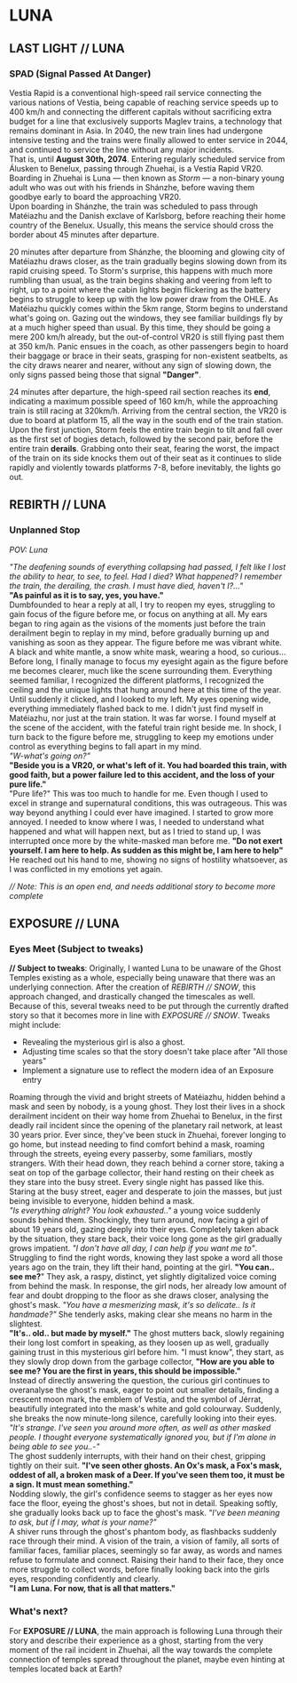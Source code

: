 # LUNA

## LAST LIGHT // LUNA
### SPAD (Signal Passed At Danger)
Vestia Rapid is a conventional high-speed rail service connecting the various nations of Vestia, being capable of reaching service speeds up to 400 km/h and connecting the different capitals without sacrificing extra budget for a line that exclusively supports Maglev trains, a technology that remains dominant in Asia. In 2040, the new train lines had undergone intensive testing and the trains were finally allowed to enter service in 2044, and continued to service the line without any major incidents. \
That is, until **August 30th, 2074**. Entering regularly scheduled service from Álusken to Benelux, passing through Zhuehai, is a Vestia Rapid VR20. Boarding in Zhuehai is Luna — then known as *Storm* — a non-binary young adult who was out with his friends in Shánzhe, before waving them goodbye early to board the approaching VR20. \
Upon boarding in Shánzhe, the train was scheduled to pass through Matéiazhu and the Danish exclave of Karlsborg, before reaching their home country of the Benelux. Usually, this means the service should cross the border about 45 minutes after departure.

20 minutes after departure from Shánzhe, the blooming and glowing city of Matéiazhu draws closer, as the train gradually begins slowing down from its rapid cruising speed. To Storm's surprise, this happens with much more rumbling than usual, as the train begins shaking and veering from left to right, up to a point where the cabin lights begin flickering as the battery begins to struggle to keep up with the low power draw from the OHLE. As Matéiazhu quickly comes within the 5km range, Storm begins to understand what's going on. Gazing out the windows, they see familiar buildings fly by at a much higher speed than usual. By this time, they should be going a mere 200 km/h already, but the out-of-control VR20 is still flying past them at 350 km/h. Panic ensues in the coach, as other passengers begin to hoard their baggage or brace in their seats, grasping for non-existent seatbelts, as the city draws nearer and nearer, without any sign of slowing down, the only signs passed being those that signal **"Danger"**.

24 minutes after departure, the high-speed rail section reaches its **end**, indicating a maximum possible speed of 160 km/h, while the approaching train is still racing at 320km/h. Arriving from the central section, the VR20 is due to board at platform 15, all the way in the south end of the train station. Upon the first junction, Storm feels the entire train begin to tilt and fall over as the first set of bogies detach, followed by the second pair, before the entire train **derails**. Grabbing onto their seat, fearing the worst, the impact of the train on its side knocks them out of their seat as it continues to slide rapidly and violently towards platforms 7-8, before inevitably, the lights go out.

## REBIRTH // LUNA
### Unplanned Stop
*POV: Luna*

*"The deafening sounds of everything collapsing had passed, I felt like I lost the ability to hear, to see, to feel. Had I died? What happened? I remember the train, the derailing, the crash. I must have died, haven't I?..."* \
**"As painful as it is to say, yes, you have."** \
Dumbfounded to hear a reply at all, I try to reopen my eyes, struggling to gain focus of the figure before me, or focus on anything at all. My ears began to ring again as the visions of the moments just before the train derailment begin to replay in my mind, before gradually burning up and vanishing as soon as they appear. The figure before me was vibrant white. A black and white mantle, a snow white mask, wearing a hood, so curious...  \
Before long, I finally manage to focus my eyesight again as the figure before me becomes clearer, much like the scene surrounding them. Everything seemed familiar, I recognized the different platforms, I recognized the ceiling and the unique lights that hung around here at this time of the year. Until suddenly it clicked, and I looked to my left. My eyes opening wide, everything immediately flashed back to me. I didn't just find myself in Matéiazhu, nor just at the train station. It was far worse. I found myself at the scene of the accident, with the fateful train right beside me. In shock, I turn back to the figure before me, struggling to keep my emotions under control as everything begins to fall apart in my mind. \
*"W-what's going on?"* \
**"Beside you is a VR20, or what's left of it. You had boarded this train, with good faith, but a power failure led to this accident, and the loss of your pure life."** \
"Pure life?" This was too much to handle for me. Even though I used to excel in strange and supernatural conditions, this was outrageous. This was way beyond anything I could ever have imagined. I started to grow more annoyed. I needed to know where I was, I needed to understand what happened and what will happen next, but as I tried to stand up, I was interrupted once more by the white-masked man before me.
**"Do not exert yourself. I am here to help. As sudden as this might be, I am here to help"**
He reached out his hand to me, showing no signs of hostility whatsoever, as I was conflicted in my emotions yet again. 

*// Note: This is an open end, and needs additional story to become more complete*

## EXPOSURE // LUNA
### Eyes Meet (Subject to tweaks)
**// Subject to tweaks**: Originally, I wanted Luna to be unaware of the Ghost Temples existing as a whole, especially being unaware that there was an underlying connection. After the creation of *REBIRTH // SNOW*, this approach changed, and drastically changed the timescales as well. Because of this, several tweaks need to be put through the currently drafted story so that it becomes more in line with *EXPOSURE // SNOW*. Tweaks might include:
- Revealing the mysterious girl is also a ghost.
- Adjusting time scales so that the story doesn't take place after "All those years"
- Implement a signature use to reflect the modern idea of an Exposure entry

Roaming through the vivid and bright streets of Matéiazhu, hidden behind a mask and seen by nobody, is a young ghost. They lost their lives in a shock derailment incident on their way home from Zhuehai to Benelux, in the first deadly rail incident since the opening of the planetary rail network, at least 30 years prior. Ever since, they've been stuck in Zhuehai, forever longing to go home, but instead needing to find comfort behind a mask, roaming through the streets, eyeing every passerby, some familiars, mostly strangers. With their head down, they reach behind a corner store, taking a seat on top of the garbage collector, their hand resting on their cheek as they stare into the busy street. Every single night has passed like this. Staring at the busy street, eager and desperate to join the masses, but just being invisible to everyone, hidden behind a mask.  \
*"Is everything alright? You look exhausted.."* a young voice suddenly sounds behind them. Shockingly, they turn around, now facing a girl of about 19 years old, gazing deeply into their eyes. Completely taken aback by the situation, they stare back, their voice long gone as the girl gradually grows impatient. *"I don't have all day, I can help if you want me to"*.  \
Struggling to find the right words, knowing they last spoke a word all those years ago on the train, they lift their hand, pointing at the girl. **"You can.. see me?**" They ask, a raspy, distinct, yet slightly digitalized voice coming from behind the mask. In response, the girl nods, her already low amount of fear and doubt dropping to the floor as she draws closer, analysing the ghost's mask. *"You have a mesmerizing mask, it's so delicate.. Is it handmade?"* She tenderly asks, making clear she means no harm in the slightest.  \
**"It's.. old.. but made by myself."** The ghost mutters back, slowly regaining their long lost comfort in speaking, as they loosen up as well, gradually gaining trust in this mysterious girl before him. "I must know", they start, as they slowly drop down from the garbage collector, **"How are you able to see me? You are the first in years, this should be impossible."**  \
Instead of directly answering the question, the curious girl continues to overanalyse the ghost's mask, eager to point out smaller details, finding a crescent moon mark, the emblem of Vestia, and the symbol of Jérrat, beautifully integrated into the mask's white and gold colourway. Suddenly, she breaks the now minute-long silence, carefully looking into their eyes. *"It's strange. I've seen you around more often, as well as other masked people. I thought everyone systematically ignored you, but if I'm alone in being able to see you..-"*  \
The ghost suddenly interrupts, with their hand on their chest, gripping tightly on their suit. **"I've seen other ghosts. An Ox's mask, a Fox's mask, oddest of all, a broken mask of a Deer. If you've seen them too, it must be a sign. It must mean something."**  \
Nodding slowly, the girl's confidence seems to stagger as her eyes now face the floor, eyeing the ghost's shoes, but not in detail. Speaking softly, she gradually looks back up to face the ghost's mask. *"I've been meaning to ask, but if I may, what is your name?"*  \
A shiver runs through the ghost's phantom body, as flashbacks suddenly race through their mind. A vision of the train, a vision of family, all sorts of familiar faces, familiar places, seemingly so far away, as words and names refuse to formulate and connect. Raising their hand to their face, they once more struggle to collect words, before finally looking back into the girls eyes, responding confidently and clearly.  \
**"I am Luna. For now, that is all that matters."**

### What's next?
For **EXPOSURE // LUNA**, the main approach is following Luna through their story and describe their experience as a ghost, starting from the very moment of the rail incident in Zhuehai, all the way towards the complete connection of temples spread throughout the planet, maybe even hinting at temples located back at Earth?
